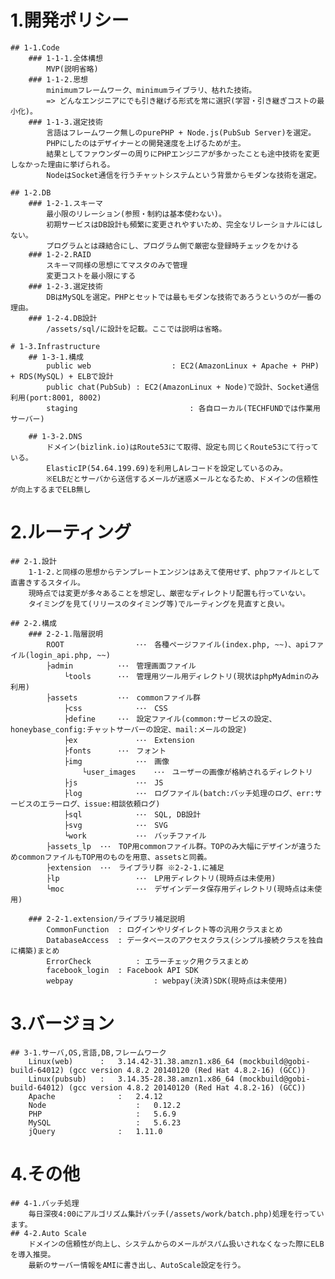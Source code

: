 # 1.開発ポリシー
	## 1-1.Code
		### 1-1-1.全体構想
			MVP(説明省略)
		### 1-1-2.思想
			minimumフレームワーク、minimumライブラリ、枯れた技術。
			=> どんなエンジニアにでも引き継げる形式を常に選択(学習・引き継ぎコストの最小化)。
		### 1-1-3.選定技術
			言語はフレームワーク無しのpurePHP + Node.js(PubSub Server)を選定。
			PHPにしたのはデザイナーとの開発速度を上げるためが主。
			結果としてファウンダーの周りにPHPエンジニアが多かったことも途中技術を変更しなかった理由に挙げられる。
			NodeはSocket通信を行うチャットシステムという背景からモダンな技術を選定。

	## 1-2.DB
		### 1-2-1.スキーマ
			最小限のリレーション(参照・制約は基本使わない)。
 			初期サービスはDB設計も頻繁に変更されやすいため、完全なリレーショナルにはしない。
 			プログラムとは疎結合にし、プログラム側で厳密な登録時チェックをかける
		### 1-2-2.RAID
			スキーマ同様の思想にてマスタのみで管理
			変更コストを最小限にする
		### 1-2-3.選定技術
			DBはMySQLを選定。PHPとセットでは最もモダンな技術であろうというのが一番の理由。
		### 1-2-4.DB設計
			/assets/sql/に設計を記載。ここでは説明は省略。

	# 1-3.Infrastructure
		## 1-3-1.構成
			public web					: EC2(AmazonLinux + Apache + PHP) + RDS(MySQL) + ELBで設計
			public chat(PubSub)	: EC2(AmazonLinux + Node)で設計、Socket通信利用(port:8001, 8002)
			staging							: 各自ローカル(TECHFUNDでは作業用サーバー)

		## 1-3-2.DNS
			ドメイン(bizlink.io)はRoute53にて取得、設定も同じくRoute53にて行っている。
			ElasticIP(54.64.199.69)を利用しAレコードを設定しているのみ。
			※ELBだとサーバから送信するメールが迷惑メールとなるため、ドメインの信頼性が向上するまでELB無し


# 2.ルーティング
	## 2-1.設計
		1-1-2.と同様の思想からテンプレートエンジンはあえて使用せず、phpファイルとして直書きするスタイル。
		現時点では変更が多々あることを想定し、厳密なディレクトリ配置も行っていない。
		タイミングを見て(リリースのタイミング等)でルーティングを見直すと良い。

	## 2-2.構成
		### 2-2-1.階層説明
			ROOT				･･･　各種ページファイル(index.php, ~~)、apiファイル(login_api.php, ~~)
			├admin			･･･　管理画面ファイル
				└tools		･･･　管理用ツール用ディレクトリ(現状はphpMyAdminのみ利用)
			├assets			･･･　commonファイル群
				├css			･･･　CSS
				├define		･･･　設定ファイル(common:サービスの設定、honeybase_config:チャットサーバーの設定、mail:メールの設定)
				├ex				･･･　Extension
				├fonts		･･･　フォント
				├img			･･･　画像
					└user_images	･･･　ユーザーの画像が格納されるディレクトリ
				├js				･･･　JS
				├log			･･･　ログファイル(batch:バッチ処理のログ、err:サービスのエラーログ、issue:相談依頼ログ)
				├sql			･･･　SQL, DB設計
				├svg			･･･　SVG
				└work			･･･　バッチファイル
			├assets_lp	･･･　TOP用commonファイル群。TOPのみ大幅にデザインが違うためcommonファイルもTOP用のものを用意、assetsと同義。
			├extension	･･･　ライブラリ群 ※2-2-1.に補足
			├lp					･･･　LP用ディレクトリ(現時点は未使用)
			└moc				･･･　デザインデータ保存用ディレクトリ(現時点は未使用)

		### 2-2-1.extension/ライブラリ補足説明
			CommonFunction	: ログインやリダイレクト等の汎用クラスまとめ
			DatabaseAccess	: データベースのアクセスクラス(シンプル接続クラスを独自に構築)まとめ
			ErrorCheck			: エラーチェック用クラスまとめ
			facebook_login	: Facebook API SDK
 			webpay					: webpay(決済)SDK(現時点は未使用)


# 3.バージョン
	## 3-1.サーバ,OS,言語,DB,フレームワーク
		Linux(web)		:	3.14.42-31.38.amzn1.x86_64 (mockbuild@gobi-build-64012) (gcc version 4.8.2 20140120 (Red Hat 4.8.2-16) (GCC))
		Linux(pubsub)	:	3.14.35-28.38.amzn1.x86_64 (mockbuild@gobi-build-64012) (gcc version 4.8.2 20140120 (Red Hat 4.8.2-16) (GCC))
		Apache				:	2.4.12
		Node					:	0.12.2
		PHP						:	5.6.9
		MySQL					:	5.6.23
		jQuery				:	1.11.0


# 4.その他
	## 4-1.バッチ処理
		毎日深夜4:00にアルゴリズム集計バッチ(/assets/work/batch.php)処理を行っています。
	## 4-2.Auto Scale
		ドメインの信頼性が向上し、システムからのメールがスパム扱いされなくなった際にELBを導入推奨。
		最新のサーバー情報をAMIに書き出し、AutoScale設定を行う。